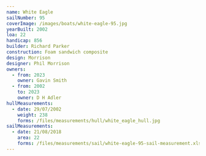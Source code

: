 ```yaml
---
name: White Eagle
sailNumber: 95
coverImage: /images/boats/white-eagle-95.jpg
yearBuilt: 2002
loa: 22
handicap: 856
builder: Richard Parker
construction: Foam sandwich composite
design: Morrison
designer: Phil Morrison
owners:
  - from: 2023
    owner: Gavin Smith
  - from: 2002
    to: 2023
    owner: D H Adler
hullMeasurements:
  - date: 29/07/2002
    weight: 238
    forms: /files/measurements/hull/white_eagle_hull.jpg
sailMeasurements:
  - date: 21/08/2018
    area: 22
    forms: /files/measurements/sail/white-eagle-95-sail-measurement.xlsx
---
```

